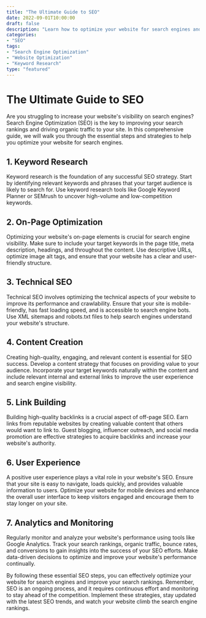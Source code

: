 ```yaml
---
title: "The Ultimate Guide to SEO"
date: 2022-09-01T10:00:00
draft: false
description: "Learn how to optimize your website for search engines and improve your search rankings."
categories:
- "SEO"
tags:
- "Search Engine Optimization"
- "Website Optimization"
- "Keyword Research"
type: "featured"
---
```


# The Ultimate Guide to SEO

Are you struggling to increase your website's visibility on search engines? Search Engine Optimization (SEO) is the key to improving your search rankings and driving organic traffic to your site. In this comprehensive guide, we will walk you through the essential steps and strategies to help you optimize your website for search engines.

## 1. Keyword Research

Keyword research is the foundation of any successful SEO strategy. Start by identifying relevant keywords and phrases that your target audience is likely to search for. Use keyword research tools like Google Keyword Planner or SEMrush to uncover high-volume and low-competition keywords.

## 2. On-Page Optimization

Optimizing your website's on-page elements is crucial for search engine visibility. Make sure to include your target keywords in the page title, meta description, headings, and throughout the content. Use descriptive URLs, optimize image alt tags, and ensure that your website has a clear and user-friendly structure.

## 3. Technical SEO

Technical SEO involves optimizing the technical aspects of your website to improve its performance and crawlability. Ensure that your site is mobile-friendly, has fast loading speed, and is accessible to search engine bots. Use XML sitemaps and robots.txt files to help search engines understand your website's structure.

## 4. Content Creation

Creating high-quality, engaging, and relevant content is essential for SEO success. Develop a content strategy that focuses on providing value to your audience. Incorporate your target keywords naturally within the content and include relevant internal and external links to improve the user experience and search engine visibility.

## 5. Link Building

Building high-quality backlinks is a crucial aspect of off-page SEO. Earn links from reputable websites by creating valuable content that others would want to link to. Guest blogging, influencer outreach, and social media promotion are effective strategies to acquire backlinks and increase your website's authority.

## 6. User Experience

A positive user experience plays a vital role in your website's SEO. Ensure that your site is easy to navigate, loads quickly, and provides valuable information to users. Optimize your website for mobile devices and enhance the overall user interface to keep visitors engaged and encourage them to stay longer on your site.

## 7. Analytics and Monitoring

Regularly monitor and analyze your website's performance using tools like Google Analytics. Track your search rankings, organic traffic, bounce rates, and conversions to gain insights into the success of your SEO efforts. Make data-driven decisions to optimize and improve your website's performance continually.

By following these essential SEO steps, you can effectively optimize your website for search engines and improve your search rankings. Remember, SEO is an ongoing process, and it requires continuous effort and monitoring to stay ahead of the competition. Implement these strategies, stay updated with the latest SEO trends, and watch your website climb the search engine rankings.
